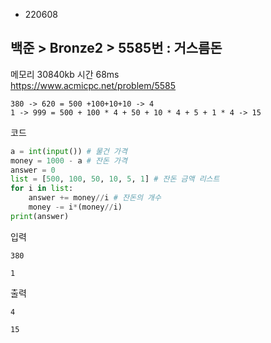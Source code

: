 - 220608
##  백준 > Bronze2 > 5585번 : 거스름돈
메모리 30840kb 시간 68ms  
https://www.acmicpc.net/problem/5585  

```
380 -> 620 = 500 +100+10+10 -> 4
1 -> 999 = 500 + 100 * 4 + 50 + 10 * 4 + 5 + 1 * 4 -> 15
```

코드
```python
a = int(input()) # 물건 가격
money = 1000 - a # 잔돈 가격
answer = 0
list = [500, 100, 50, 10, 5, 1] # 잔돈 금액 리스트
for i in list:
    answer += money//i # 잔돈의 개수
    money -= i*(money//i)
print(answer)
```

입력
```
380

1
```

출력
```
4

15
```